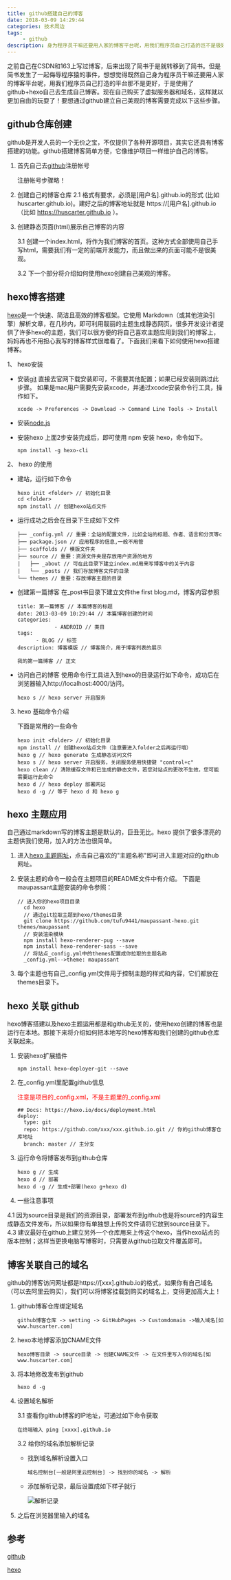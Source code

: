 ```yaml
---
title: github搭建自己的博客
date: 2018-03-09 14:29:44
categories: 技术周边
tags:
     - github
description: 身为程序员干嘛还要用人家的博客平台呢，用我们程序员自己打造的岂不是极好。
---
```

之前自己在CSDN和163上写过博客，后来出现了简书于是就转移到了简书。但是简书发生了一起侮辱程序猿的事件，想想觉得既然自己身为程序员干嘛还要用人家的博客平台呢，用我们程序员自己打造的平台那不是更好，于是使用了github+hexo自己去生成自己博客。现在自己购买了虚拟服务器和域名，这样就以更加自由的玩耍了！要想通过github建立自己美观的博客需要完成以下这些步骤。

## github仓库创建
github是开发人员的一个无价之宝，不仅提供了各种开源项目，其实它还具有博客搭建的功能。github搭建博客简单方便，它像维护项目一样维护自己的博客。

1. 首先自己去[github](https://www.github.com)注册帐号

   注册帐号步骤略！

2. 创建自己的博客仓库
      2.1 格式有要求，必须是[用户名].github.io的形式 (比如huscarter.github.io)。建好之后的博客地址就是 https://[用户名].github.io （比如 https://huscarter.github.io ）。
      
3. 创建静态页面(html)展示自己博客的内容

      3.1 创建一个index.html，将作为我们博客的首页。这种方式全部使用自己手写html，需要我们有一定的前端开发能力，而且做出来的页面可能不是很美观。

      3.2 下一个部分将介绍如何使用hexo创建自己美观的博客。

## hexo博客搭建
[hexo](https://hexo.io/)是一个快速、简洁且高效的博客框架。它使用 Markdown（或其他渲染引擎）解析文章，在几秒内，即可利用靓丽的主题生成静态网页。很多开发设计者提供了许多hexo的主题，我们可以很方便的将自己喜欢主题应用到我们的博客上，妈妈再也不用担心我写的博客样式很难看了。下面我们来看下如何使用hexo搭建博客。

1、 hexo安装

- 安装[git](https://git-scm.com/)
  直接去官网下载安装即可，不需要其他配置；如果已经安装则跳过此步骤。
  如果是mac用户需要先安装xcode，并通过xcode安装命令行工具，操作如下。

  ```
  xcode -> Preferences -> Download -> Command Line Tools -> Install
  ```

- 安装[node.js](https://nodejs.org/en/)

- 安装hexo
  上面2步安装完成后，即可使用 npm 安装 hexo，命令如下。

  ```
  npm install -g hexo-cli
  ```

2、 hexo 的使用

- 建站，运行如下命令

  ```
  hexo init <folder> // 初始化目录
  cd <folder>
  npm install // 创建hexo站点文件
  ```

- 运行成功之后会在目录下生成如下文件

  ```
  ├── _config.yml // 重要：全站的配置文件，比如全站的标题、作者、语言和分页等c 
  ├── package.json // 应用程序的信息,一般不用管
  ├── scaffolds // 模版文件夹
  ├── source // 重要：资源文件夹是存放用户资源的地方
  |   ├── _about // 可在此目录下建立index.md用来写博客中的关于内容
  |   └── _posts // 我们存放博客文件的目录
  └── themes // 重要：存放博客主题的目录
  ```

- 创建第一篇博客
  在_post书目录下建立文件the first blog.md，博客内容参照

  ```
  title: 第一篇博客 // 本篇博客的标题
  date: 2013-03-09 10:29:44 // 本篇博客创建的时间
  categories: 
              - ANDROID // 类目
  tags: 
        - BLOG // 标签
  description: 博客模版 // 博客简介，用于博客列表的展示
  
  我的第一篇博客 // 正文
  ```

- 访问自己的博客
  使用命令行工具进入到hexo的目录运行如下命令，成功后在浏览器输入http://localhost:4000/访问。

  ```
  hexo s // hexo server 开启服务
  ```
3. hexo 基础命令介绍 

   下面是常用的一些命令

   ```
   hexo init <folder> // 初始化目录
   npm install // 创建hexo站点文件（注意要进入folder之后再运行哦）
   hexo g // hexo generate 生成静态访问文件
   hexo s // hexo server 开启服务，关闭服务使用快捷键 "control+c"
   hexo clean // 清除缓存文件和已生成的静态文件，若您对站点的更改不生效，您可能需要运行此命令
   hexo d // hexo deploy 部署网站
   hexo d -g // 等于 hexo d 和 hexo g
   ```

## hexo 主题应用
自己通过markdown写的博客主题是默认的，巨丑无比。hexo 提供了很多漂亮的主题供我们使用，加入的方法也很简单。

1. 进入[hexo 主题网址](https://hexo.io/themes/)，点击自己喜欢的"主题名称"即可进入主题对应的github网址。

2. 安装主题的命令一般会在主题项目的README文件中有介绍。
    下面是maupassant主题安装的命令参照：
    
    ```
    // 进入你的hexo项目目录
      cd hexo
      // 通过git拉取主题到hexo/themes目录
      git clone https://github.com/tufu9441/maupassant-hexo.git themes/maupassant 
      // 安装渲染模块
      npm install hexo-renderer-pug --save
      npm install hexo-renderer-sass --save
      // 将站点_config.yml中的themes配置成你拉取的主题名称
      _config.yml-->theme: maupassant
    ```

3. 每个主题也有自己_config.yml文件用于控制主题的样式和内容，它们都放在themes目录下。

## hexo 关联 github
hexo博客搭建以及hexo主题运用都是和github无关的，使用hexo创建的博客也是运行在本地。那接下来将介绍如何把本地写的hexo博客和我们创建的github仓库关联起来。

1. 安装hexo扩展插件

   ```
   npm install hexo-deployer-git --save
   ```
   
2. 在_config.yml里配置github信息

   <font color="red">注意是项目的_config.xml，不是主题里的_config.xml</font>

   ```
   ## Docs: https://hexo.io/docs/deployment.html
   deploy:
     type: git
     repo: https://github.com/xxx/xxx.github.io.git // 你的github博客仓库地址
     branch: master // 主分支
   ```
   
3. 运行命令将博客发布到github仓库

   ```
   hexo g // 生成
   hexo d // 部署
   hexo d -g // 生成+部署(hexo g+hexo d)
   ```
   
4. 一些注意事项

  4.1 因为source目录是我们的资源目录，部署发布到github也是将source的内容生成静态文件发布，所以如果你有单独想上传的文件请将它放到source目录下。
  4.3 建议最好在github上建立另外一个仓库用来上传这个hexo，当作hexo站点的版本控制；这样当更换电脑写博客时，只需要从github拉取文件覆盖即可。

## 博客关联自己的域名

github的博客访问网址都是https://[xxx].github.io的格式，如果你有自己域名（可以去阿里云购买），我们可以将博客挂载到购买的域名上，变得更加高大上！

1. github博客仓库绑定域名

   ```
   github博客仓库 -> setting -> GitHubPages -> Customdomain ->输入域名[如www.huscarter.com]
   ```

2. hexo本地博客添加CNAME文件

   ```
   hexo博客目录 -> source目录 -> 创建CNAME文件 -> 在文件里写入你的域名[如www.huscarter.com]
   ```

3. 将本地修改发布到github

   ```
   hexo d -g
   ```

4. 设置域名解析

   3.1 查看你github博客的IP地址，可通过如下命令获取

   ```
   在终端输入 ping [xxxx].github.io
   ```

   3.2 给你的域名添加解析记录

   - 找到域名解析设置入口

     ```
     域名控制台[一般是阿里云控制台] -> 找到你的域名 -> 解析
     ```

   - 添加解析记录，最后设置成如下样子就行

     ![解析记录](解析记录.jpg)

5. 之后在浏览器里输入的域名

## 参考

[github](https://github.com/)

[hexo](https://hexo.io/)

​     

